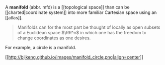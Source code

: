 A **manifold** (abbr. mfd) is a [[topological space]] than can be [[charted|coordinate system]] into more familiar Cartesian space using an [[atlas]]. 

> Manifolds can for the most part be thought of locally as open subsets of a Euclidean space $\RR^n$ in which one has the freedom to change coordinates as one desires.



For example, a circle is a manifold.


[[http://bjlkeng.github.io/images/manifold_circle.png|align=center]]